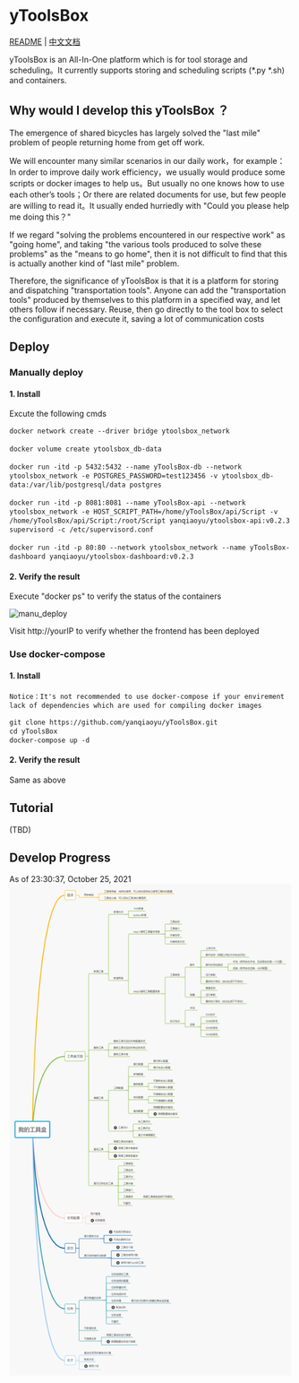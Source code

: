 # yToolsBox

[README](README_en.md) | [中文文档](README.md)

yToolsBox is an All-In-One platform which is for tool storage and scheduling。It currently supports storing and scheduling scripts (*.py *.sh) and containers.

## Why would I develop this yToolsBox ？

The emergence of shared bicycles has largely solved the "last mile" problem of people returning home from get off work.

We will encounter many similar scenarios in our daily work，for example：In order to improve daily work efficiency，we usually would produce some scripts or docker images to help us。But usually no one knows how to use each other’s tools；Or there are related documents for use, but few people are willing to read it。It usually ended hurriedly with "Could you please help me doing this？"

If we regard "solving the problems encountered in our respective work" as "going home", and taking "the various tools produced to solve these problems" as the "means to go home", then it is not difficult to find that this is actually another kind of "last mile" problem.

Therefore, the significance of yToolsBox is that it is a platform for storing and dispatching "transportation tools". Anyone can add the "transportation tools" produced by themselves to this platform in a specified way, and let others follow if necessary. Reuse, then go directly to the tool box to select the configuration and execute it, saving a lot of communication costs

## Deploy

### Manually deploy

#### 1. Install

Excute the following cmds

```shell
docker network create --driver bridge ytoolsbox_network

docker volume create ytoolsbox_db-data

docker run -itd -p 5432:5432 --name yToolsBox-db --network ytoolsbox_network -e POSTGRES_PASSWORD=test123456 -v ytoolsbox_db-data:/var/lib/postgresql/data postgres

docker run -itd -p 8081:8081 --name yToolsBox-api --network ytoolsbox_network -e HOST_SCRIPT_PATH=/home/yToolsBox/api/Script -v /home/yToolsBox/api/Script:/root/Script yanqiaoyu/ytoolsbox-api:v0.2.3  supervisord -c /etc/supervisord.conf

docker run -itd -p 80:80 --network ytoolsbox_network --name yToolsBox-dashboard yanqiaoyu/ytoolsbox-dashboard:v0.2.3
```

#### 2. Verify the result

Execute "docker ps" to verify the status of the containers

![manu_deploy](/doc/pic/manu_deploy1.png)

Visit http://yourIP to verify whether the frontend has been deployed

### Use docker-compose

#### 1. Install

```shell
Notice：It's not recommended to use docker-compose if your envirement lack of dependencies which are used for compiling docker images 
```

```shell
git clone https://github.com/yanqiaoyu/yToolsBox.git
cd yToolsBox
docker-compose up -d
```

#### 2. Verify the result

Same  as above

## Tutorial

(TBD)

## Develop Progress

As of 23:30:37, October 25, 2021
![developProgress](/doc/pic/developProgress.png)
